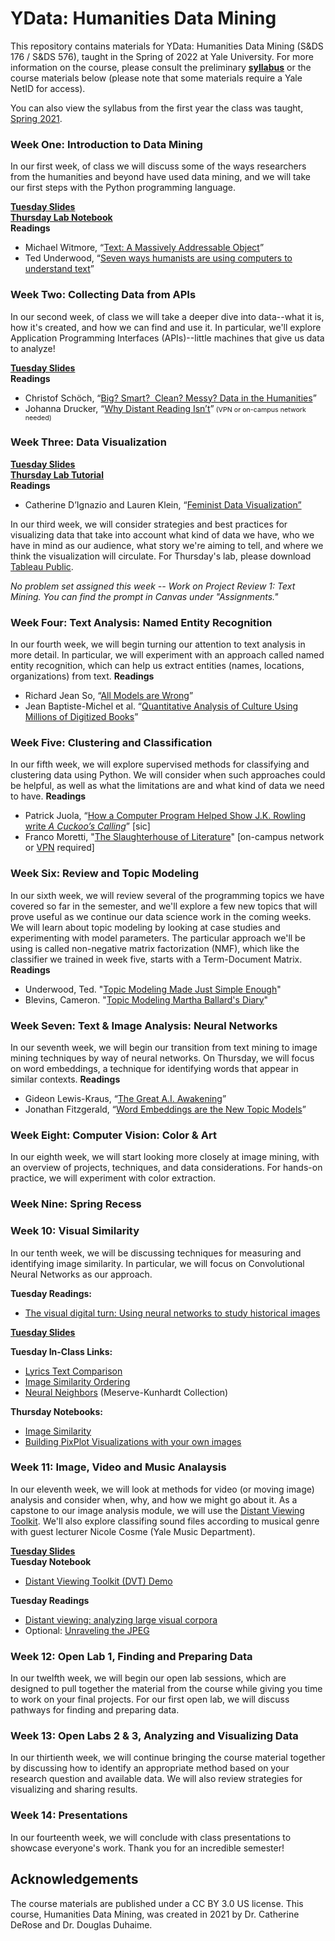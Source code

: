 # YData: Humanities Data Mining

This repository contains materials for YData: Humanities Data Mining (S&DS 176 / S&DS 576), taught in the Spring of 2022 at Yale University. For more information on the course, please consult the preliminary  [**syllabus**](https://github.com/YaleDHLab/humanities-data-mining/blob/master/YDATA-HumanitiesDataMiningSpring2022.pdf) or the course materials below (please note that some materials require a Yale NetID for access).

You can also view the syllabus from the first year the class was taught, [Spring 2021](https://github.com/YaleDHLab/humanities-data-mining/blob/master/Spring-2021.md).

### Week One: Introduction to Data Mining

In our first week, of class we will discuss some of the ways researchers from the humanities and beyond have used data mining, and we will take our first steps with the Python programming language.

[**Tuesday Slides**](https://docs.google.com/presentation/d/1kIM6ts5PnacRHk0YdGWvMY4ecgSnrTD32cdMUjjU2Hk/edit?usp=sharing)<br/>
[**Thursday Lab Notebook**](https://colab.research.google.com/drive/1ynzXjh0hKbdJIj0LtQuPFn-SaCWY3rPi?usp=sharing)<br/>
**Readings**<br/>
* Michael Witmore, “[Text: A Massively Addressable Object](https://dhdebates.gc.cuny.edu/read/untitled-88c11800-9446-469b-a3be-3fdb36bfbd1e/section/402e7e9a-359b-4b11-8386-a1b48e40425a)”
* Ted Underwood, “[Seven ways humanists are using computers to understand text](https://tedunderwood.com/2015/06/04/seven-ways-humanists-are-using-computers-to-understand-text/)”

### Week Two: Collecting Data from APIs

In our second week, of class we will take a deeper dive into data--what it is, how it's created, and how we can find and use it. In particular, we'll explore Application Programming Interfaces (APIs)--little machines that give us data to analyze!

[**Tuesday Slides**](https://docs.google.com/presentation/d/1nqA0TBXOnypuXMFtO4x6huMVGFabx41VT9Bd62fmT2s/edit?usp=sharing)<br/>
**Readings**<br/>
* Christof Schöch, &ldquo;<a class="inline_disabled" href="http://journalofdigitalhumanities.org/2-3/big-smart-clean-messy-data-in-the-humanities/" target="_blank" rel="noopener noreferrer">Big? Smart?&nbsp; Clean? Messy? Data in the Humanities</a>&rdquo;
* Johanna Drucker, &ldquo;<a class="inline_disabled" href="https://www.cambridge.org/core/services/aop-cambridge-core/content/view/757C1225CFDCF629FC2895C76DD747B0/S0030812900116098a.pdf/why-distant-reading-isnt.pdf" target="_blank" rel="noopener noreferrer">Why Distant Reading Isn&rsquo;t</a>&rdquo;<span style="font-size: 8pt;"> (VPN or on-campus network needed)</span>


### Week Three: Data Visualization

[**Tuesday Slides**](https://docs.google.com/presentation/d/17pd5CL-bfPI5da3igAc8fDlLh2KDbdynATUK-G1OQtg/edit?usp=sharing)<br/>
[**Thursday Lab Tutorial**](https://github.com/YaleDHLab/humanities-data-mining/blob/master/workshop-materials/tableau-workshop/README.md)<br/>
**Readings**<br/>
* Catherine D’Ignazio and Lauren Klein, “<a href="http://www.kanarinka.com/wp-content/uploads/2015/07/IEEE_Feminist_Data_Visualization.pdf">Feminist Data Visualization”</a>

In our third week, we will consider strategies and best practices for visualizing data that take into account what kind of data we have, who we have in mind as our audience, what story we're aiming to tell, and where we think the visualization will circulate. For Thursday's lab, please download [Tableau Public](https://public.tableau.com/en-us/s/).

<i>No problem set assigned this week -- Work on Project Review 1: Text Mining. You can find the prompt in Canvas under "Assignments."</i>

### Week Four: Text Analysis: Named Entity Recognition

In our fourth week, we will begin turning our attention to text analysis in more detail. In particular, we will experiment with an approach called named entity recognition, which can help us extract entities (names, locations, organizations) from text.
**Readings**<br/>
<ul>
    <li>Richard Jean So, &ldquo;<a class="inline_disabled" href="https://www.cambridge.org/core/journals/pmla/article/all-models-are-wrong/0AFE2CEA7F036769916EC819BFCD8E6E#" target="_blank" rel="noopener">All Models are Wrong</a>&rdquo;</li>
    <li>Jean Baptiste-Michel et al. &ldquo;<a class="inline_disabled" href="https://www.science.org/doi/10.1126/science.1199644" target="_blank" rel="noopener">Quantitative Analysis of Culture Using Millions of Digitized Books</a>&rdquo;</li>
</ul>

### Week Five: Clustering and Classification

In our fifth week, we will explore supervised methods for classifying and clustering data using Python. We will consider when such approaches could be helpful, as well as what the limitations are and what kind of data we need to have.
**Readings**<br/>
<ul>
    <li>Patrick Juola, &ldquo;<a class="inline_disabled" href="https://www.scientificamerican.com/article/how-a-computer-program-helped-show-jk-rowling-write-a-cuckoos-calling/" target="_blank" rel="noopener">How a Computer Program Helped Show J.K. Rowling write <em>A Cuckoo&rsquo;s Calling</em></a>&rdquo; [sic]</li>
    <li>Franco Moretti, "<a class="inline_disabled" href="https://muse.jhu.edu/article/22852" target="_blank" rel="noopener">The Slaughterhouse of Literature</a>" [on-campus network or <a class="inline_disabled" href="https://ask.library.yale.edu/faq/174875" target="_blank" rel="noopener">VPN</a> required]</li>
</ul>

### Week Six: Review and Topic Modeling 

In our sixth week, we will review several of the programming topics we have covered so far in the semester, and we'll explore a few new topics that will prove useful as we continue our data science work in the coming weeks. We will learn about topic modeling by looking at case studies and experimenting with model parameters. The particular approach we'll be using is called non-negative matrix factorization (NMF), which like the classifier we trained in week five, starts with a Term-Document Matrix.
**Readings**<br/>
<ul>
    <li>Underwood, Ted. "<a class="inline_disabled" href="https://tedunderwood.com/2012/04/07/topic-modeling-made-just-simple-enough/" target="_blank" rel="noopener">Topic Modeling Made Just Simple Enough</a>"</li>
    <li>Blevins, Cameron. "<a class="inline_disabled" href="https://www.cameronblevins.org/posts/topic-modeling-martha-ballards-diary/" target="_blank" rel="noopener">Topic Modeling Martha Ballard's Diary</a>"</li>
</ul>

### Week Seven: Text & Image Analysis: Neural Networks

In our seventh week, we will begin our transition from text mining to image mining techniques by way of neural networks. On Thursday, we will focus on word embeddings, a technique for identifying words that appear in similar contexts.
**Readings**<br/>
<ul>
    <li>Gideon Lewis-Kraus, &ldquo;<a class="inline_disabled" href="https://www.nytimes.com/2016/12/14/magazine/the-great-ai-awakening.html" target="_blank" rel="noopener">The Great A.I. Awakening</a>&rdquo;</li>
    <li>Jonathan Fitzgerald, &ldquo;<a class="inline_disabled" href="https://cssh.northeastern.edu/nulab/word-embedding-models-new-topic-models/" target="_blank" rel="noopener">Word Embeddings are the New Topic Models</a>&rdquo;</li>
</ul>

### Week Eight: Computer Vision: Color & Art 

In our eighth week, we will start looking more closely at image mining, with an overview of projects, techniques, and data considerations. For hands-on practice, we will experiment with color extraction.

### Week Nine: Spring Recess

### Week 10: Visual Similarity

In our tenth week, we will be discussing techniques for measuring and identifying image similarity. In particular, we will focus on Convolutional Neural Networks as our approach.

**Tuesday Readings:**

* [The visual digital turn: Using neural networks to study historical images](https://academic.oup.com/dsh/article/35/1/194/5296356)

**[Tuesday Slides](https://docs.google.com/presentation/d/1BF7USpA4xqZ2zoLSkywJ7CvaF2nakILTvm8uITBeLeI/edit?usp=sharing)**

**Tuesday In-Class Links:**

* [Lyrics Text Comparison](https://colab.research.google.com/drive/1ImjzOLnxxfM0qcjD8K1rOugkJziGUzZz?usp=sharing)
* [Image Similarity Ordering](https://cderose.github.io/image-similarity/)
* [Neural Neighbors](https://dhlab.yale.edu/neural-neighbors/) (Meserve-Kunhardt Collection)

**Thursday Notebooks:**

* [Image Similarity](https://colab.research.google.com/drive/1nI-7QOaWgepRDBcATIe6EylsYvibZg9j?usp=sharing)
* [Building PixPlot Visualizations with your own images](https://colab.research.google.com/drive/1eQg6yAXUDM_XdS5E1PmZ5J_BhJBclEhi?usp=sharing)

### Week 11: Image, Video and Music Analaysis

In our eleventh week, we will look at methods for video (or moving image) analysis and consider when, why, and how we might go about it. As a capstone to our image analysis module, we will use the [Distant Viewing Toolkit](https://github.com/distant-viewing/dvt). We'll also explore classifing sound files according to musical genre with guest lecturer Nicole Cosme (Yale Music Department).

**[Tuesday Slides](https://docs.google.com/presentation/d/1B1w3gLd_27xebM43urhVlI8-XaKOwqtBvYBH-05lREY/edit?usp=sharing)**<br>
**Tuesday Notebook**
* [Distant Viewing Toolkit (DVT) Demo](https://colab.research.google.com/drive/1gRUI8LRtCUpCfglTHNsPwx4e_NoUBSSU?usp=sharing)<br>

**Tuesday Readings**
* [Distant viewing: analyzing large visual corpora](https://academic.oup.com/dsh/article/34/Supplement_1/i3/5694340)
* Optional: [Unraveling the JPEG](https://parametric.press/issue-01/unraveling-the-jpeg/)

### Week 12: Open Lab 1, Finding and Preparing Data

In our twelfth week, we will begin our open lab sessions, which are designed to pull together the material from the course while giving you time to work on your final projects. For our first open lab, we will discuss pathways for finding and preparing data.

### Week 13: Open Labs 2 & 3, Analyzing and Visualizing Data

In our thirtienth week, we will continue bringing the course material together by discussing how to identify an appropriate method based on your research question and available data. We will also review strategies for visualizing and sharing results. 

### Week 14: Presentations

In our fourteenth week, we will conclude with class presentations to showcase everyone's work. Thank you for an incredible semester!


## Acknowledgements
The course materials are published under a CC BY 3.0 US license. This course, Humanities Data Mining, was created in 2021 by Dr. Catherine DeRose and Dr. Douglas Duhaime.
